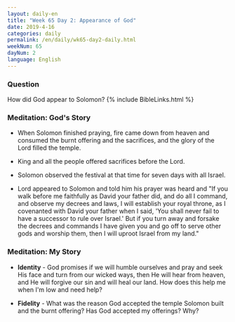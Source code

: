 ```yaml
---
layout: daily-en
title: "Week 65 Day 2: Appearance of God"
date: 2019-4-16 
categories: daily
permalink: /en/daily/wk65-day2-daily.html
weekNum: 65
dayNum: 2
language: English
---
```


### Question     
How did God appear to Solomon?
{% include BibleLinks.html %} 

### Meditation: God's Story   
+ When Solomon finished praying, fire came down from heaven and consumed the burnt offering and the sacrifices, and the glory of the Lord filled the temple. 

+ King and all the people offered sacrifices before the Lord. 

+ Solomon observed the festival at that time for seven days with all Israel. 

+ Lord appeared to Solomon and told him his prayer was heard and "If you walk before me faithfully as David your father did, and do all I command, and observe my decrees and laws, I will establish your royal throne, as I covenanted with David your father when I said, 'You shall never fail to have a successor to rule over Israel.' But if you turn away and forsake the decrees and commands I have given you and go off to serve other gods and worship them, then I will uproot Israel from my land."  

### Meditation: My Story   
+ **Identity** - God promises if we will humble ourselves and pray and seek His face and turn from our wicked ways, then He will hear from heaven, and He will forgive our sin and will heal our land. How does this help me when I'm low and need help? 

+ **Fidelity** - What was the reason God accepted the temple Solomon built and the burnt offering? Has God accepted my offerings? Why? 

